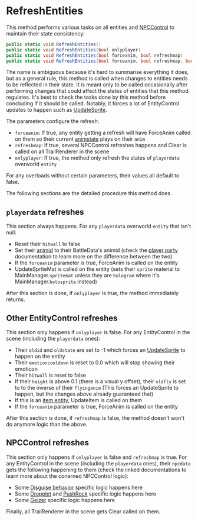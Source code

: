 # RefreshEntities
This method performs various tasks on all entities and [NPCControl](../Entities/NPCControl/NPCControl.md) to maintain their state consistency:

```cs
public static void RefreshEntities()
public static void RefreshEntities(bool onlyplayer)
public static void RefreshEntities(bool forceanim, bool refreshmap)
public static void RefreshEntities(bool forceanim, bool refreshmap, bool onlyplayer)
```
The name is ambiguous because it's hard to summarise everything it does, but as a general rule, this method is called when changes to entities needs to be reflected in their state. It is meant only to be called occasionally after performing changes that could affect the states of entities that this method regulates. It's best to check the tasks done by this method before concluding if it should be called. Notably, it forces a lot of EntityControl updates to happen such as [UpdateSprite](../Entities/EntityControl/Update%20process/UpdateSprite.md).

The parameters configure the refresh:

- `forceanim`: If true, any entity getting a refresh will have ForceAnim called on them so their current [animstate](../Entities/EntityControl/Animations/animstate.md) plays on their `anim`
- `refreshmap`: If true, several NPCControl refreshes happens and Clear is called on all TrailRenderer in the scene
- `onlyplayer`: If true, the method only refresh the states of `playerdata` overworld `entity`

For any overloads without certain parameters, their values all default to false.

The following sections are the detailed procedure this method does.

## `playerdata` refreshes
This section always happens. For any `playerdata` overworld `entity` that isn't null:

- Reset their `hitwall` to false
- Set their [animid](../Enums%20and%20IDs/AnimIDs.md) to their BattleData's animid (check the [player party](../General%20systems/Player%20party.md) documentation to learn more on the difference between the two)
- If the `forceanim` parameter is true, ForceAnim is called on the entity
- UpdateSpriteMat is called on the entity (sets their `sprite` material to MainManager.`spritemat` unless they are `hologram` where it's MainManager.`holosprite` instead)

After this section is done, if `onlyplayer` is true, the method immediately returns.

## Other EntityControl refreshes
This section only happens if `onlyplayer` is false. For any EntityControl in the scene (including the `playerdata` ones):

- Their `oldid` and `oldstate` are set to -1 which forces an [UpdateSprite](../Entities/EntityControl/Update%20process/UpdateSprite.md) to happen on the entity
- Their `emotioncooldown` is reset to 0.0 which will stop showing their emoticon
- Their `hitwall` is reset to false
- If their `height` is above 0.1 (there is a visual y offset), their `oldfly` is set to to the inverse of their `flyinganim` (This forces an UpdateSprite to happen, but the changes above already guaranteed that)
- If this is an [item entity](../Entities/EntityControl/Item%20entity.md), UpdateItem is called on them
- If the `forceanim` parameter is true, ForceAnim is called on the entity

After this section is done, if `refreshmap` is false, the method doesn't won't do anymore logic than the above.

## NPCControl refreshes
This section only happens if `onlyplayer` is false and `refreshmap` is true. For any EntityControl in the scene (including the `playerdata` ones), their `npcdata` gets the following happening to them (check the linked documentations to learn more about the conerned NPCControl logic):

- Some [Disguise behavior](../Entities/NPCControl/ActionBehaviors/Disguise.md) specific logic happens here
- Some [Dropplet](../Entities/NPCControl/ObjectTypes/Dropplet.md) and [PushRock](../Entities/NPCControl/ObjectTypes/PushRock.md) specific logic happens here
- Some [Geizer](../Entities/NPCControl/ObjectTypes/Geizer.md) specific logic happens here

Finally, all TrailRenderer in the scene gets Clear called on them.

